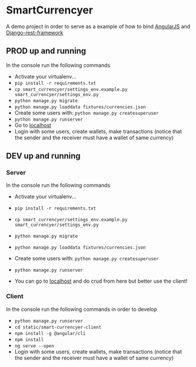 # SmartCurrencyer

A demo project in order to serve as a example of how to bind [AngularJS](https://angular.io/) and [Django-rest-framework](http://www.django-rest-framework.org/)


## PROD up and running

In the console run the following commands

+ Activate your virtualenv...
+ `pip install -r requirements.txt`
+ `cp smart_currencyer/settings_env.example.py smart_currencyer/settings_env.py`
+ `python manage.py migrate`
+ `python manage.py loaddata fixtures/currencies.json`
+ Create some users with: `python manage.py createsuperuser`
+ `python manage.py runserver`
+ Go to [localhost](http://localhost:8000)
+ Login with some users, create wallets, make transactions (notice that the sender and the receiver must have a wallet of same currency)


## DEV up and running

### Server

In the console run the following commands

+ Activate your virtualenv...
+ `pip install -r requirements.txt`
+ `cp smart_currencyer/settings_env.example.py smart_currencyer/settings_env.py`
+ `python manage.py migrate`
+ `python manage.py loaddata fixtures/currencies.json`
+ Create some users with: `python manage.py createsuperuser`
+ `python manage.py runserver`


+ You can go to [localhost](http://localhost:8000/admin) and do crud from here but better use the client! 

### Client

In the console run the following commands in order to develop

+ `python manage.py runserver`
+ `cd static/smart-currencyer-client`
+ `npm install -g @angular/cli`
+ `npm install`
+ `ng serve --open`
+ Login with some users, create wallets, make transactions (notice that the sender and the receiver must have a wallet of same currency)
